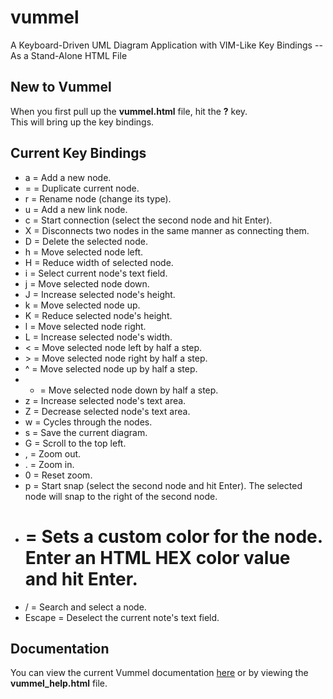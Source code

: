 # vummel
A Keyboard-Driven UML Diagram Application with VIM-Like Key Bindings -- As a Stand-Alone HTML File

## New to Vummel
When you first pull up the **vummel.html** file, hit the **?** key.\
This will bring up the key bindings.

## Current Key Bindings

* a = Add a new node.
* = = Duplicate current node.
* r = Rename node (change its type).
* u = Add a new link node.
* c = Start connection (select the second node and hit Enter).
* X = Disconnects two nodes in the same manner as connecting them.
* D = Delete the selected node.
* h = Move selected node left.
* H = Reduce width of selected node.
* i = Select current node's text field.
* j = Move selected node down.
* J = Increase selected node's height.
* k = Move selected node up.
* K = Reduce selected node's height.
* l = Move selected node right.
* L = Increase selected node's width.
* &lt; = Move selected node left by half a step.
* &gt; = Move selected node right by half a step.
* ^ = Move selected node up by half a step.
* - = Move selected node down by half a step.
* z = Increase selected node's text area.
* Z = Decrease selected node's text area.
* w = Cycles through the nodes.
* s = Save the current diagram.
* G = Scroll to the top left.
* , = Zoom out.
* . = Zoom in.
* 0 = Reset zoom.
* p = Start snap (select the second node and hit Enter). The selected node will snap to the right of the second node.
* # = Sets a custom color for the node. Enter an HTML HEX color value and hit Enter.
* / = Search and select a node.
* Escape = Deselect the current note's text field.

## Documentation
You can view the current Vummel documentation <a href="https://vummel.tiddlyhost.com/" target="_blank">here</a>
or by viewing the **vummel_help.html** file.
